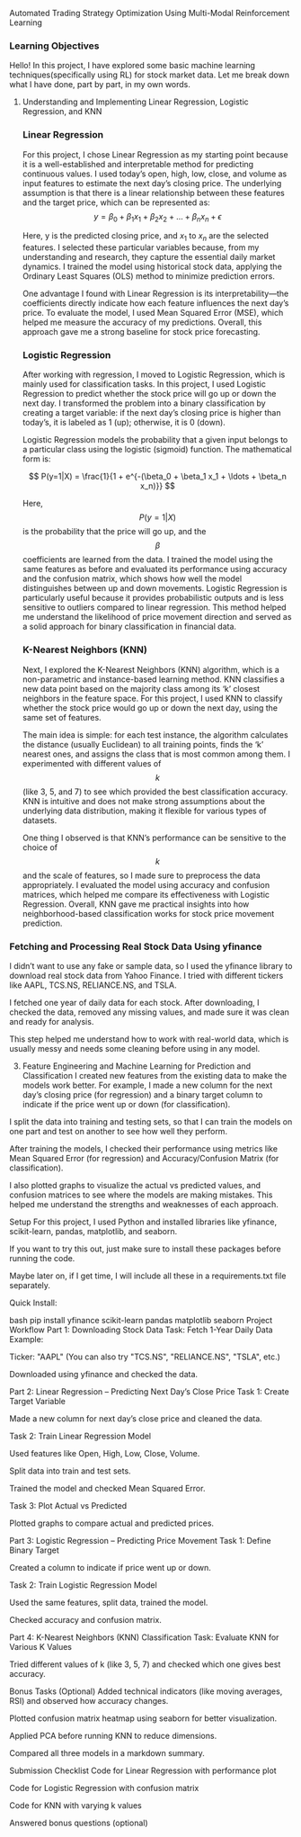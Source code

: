 Automated Trading Strategy Optimization Using Multi-Modal Reinforcement Learning

### Learning Objectives

Hello! In this project, I have explored some basic machine learning techniques(specifically using RL) for stock market data. Let me break down what I have done, part by part, in my own words.

1. Understanding and Implementing Linear Regression, Logistic Regression, and KNN

   ### Linear Regression

   For this project, I chose Linear Regression as my starting point because it is a well-established and interpretable method for predicting continuous values. I used today’s open, high, low, close, and volume as input features to estimate the next day’s closing price. The underlying assumption is that there is a linear relationship between these features and the target price, which can be represented as: $$y = \beta_0 + \beta_1 x_1 + \beta_2 x_2 + \ldots + \beta_n x_n + \epsilon$$

   Here, y is the predicted closing price, and $x_1$ to $x_n$ are the selected features. I selected these particular variables because, from my understanding and research, they capture the essential daily market dynamics. I trained the model using historical stock data, applying the Ordinary Least Squares (OLS) method to minimize prediction errors.

   One advantage I found with Linear Regression is its interpretability—the coefficients directly indicate how each feature influences the next day’s price. To evaluate the model, I used Mean Squared Error (MSE), which helped me measure the accuracy of my predictions. Overall, this approach gave me a strong baseline for stock price forecasting.

   ### Logistic Regression

   After working with regression, I moved to Logistic Regression, which is mainly used for classification tasks. In this project, I used Logistic Regression to predict whether the stock price will go up or down the next day. I transformed the problem into a binary classification by creating a target variable: if the next day’s closing price is higher than today’s, it is labeled as 1 (up); otherwise, it is 0 (down).

   Logistic Regression models the probability that a given input belongs to a particular class using the logistic (sigmoid) function. The mathematical form is:

   $$
   P(y=1|X) = \frac{1}{1 + e^{-(\beta_0 + \beta_1 x_1 + \ldots + \beta_n x_n)}}
   $$

   Here, $$P(y=1|X)$$ is the probability that the price will go up, and the $$\beta$$ coefficients are learned from the data. I trained the model using the same features as before and evaluated its performance using accuracy and the confusion matrix, which shows how well the model distinguishes between up and down movements. Logistic Regression is particularly useful because it provides probabilistic outputs and is less sensitive to outliers compared to linear regression. This method helped me understand the likelihood of price movement direction and served as a solid approach for binary classification in financial data.

   ### K-Nearest Neighbors (KNN)

   Next, I explored the K-Nearest Neighbors (KNN) algorithm, which is a non-parametric and instance-based learning method. KNN classifies a new data point based on the majority class among its ‘k’ closest neighbors in the feature space. For this project, I used KNN to classify whether the stock price would go up or down the next day, using the same set of features.

   The main idea is simple: for each test instance, the algorithm calculates the distance (usually Euclidean) to all training points, finds the ‘k’ nearest ones, and assigns the class that is most common among them. I experimented with different values of $$k$$ (like 3, 5, and 7) to see which provided the best classification accuracy. KNN is intuitive and does not make strong assumptions about the underlying data distribution, making it flexible for various types of datasets.

   One thing I observed is that KNN’s performance can be sensitive to the choice of $$k$$ and the scale of features, so I made sure to preprocess the data appropriately. I evaluated the model using accuracy and confusion matrices, which helped me compare its effectiveness with Logistic Regression. Overall, KNN gave me practical insights into how neighborhood-based classification works for stock price movement prediction.

### Fetching and Processing Real Stock Data Using yfinance

I didn’t want to use any fake or sample data, so I used the yfinance library to download real stock data from Yahoo Finance. I tried with different tickers like AAPL, TCS.NS, RELIANCE.NS, and TSLA.

I fetched one year of daily data for each stock. After downloading, I checked the data, removed any missing values, and made sure it was clean and ready for analysis.

This step helped me understand how to work with real-world data, which is usually messy and needs some cleaning before using in any model.

3. Feature Engineering and Machine Learning for Prediction and Classification
   I created new features from the existing data to make the models work better. For example, I made a new column for the next day’s closing price (for regression) and a binary target column to indicate if the price went up or down (for classification).

I split the data into training and testing sets, so that I can train the models on one part and test on another to see how well they perform.

After training the models, I checked their performance using metrics like Mean Squared Error (for regression) and Accuracy/Confusion Matrix (for classification).

I also plotted graphs to visualize the actual vs predicted values, and confusion matrices to see where the models are making mistakes. This helped me understand the strengths and weaknesses of each approach.

Setup
For this project, I used Python and installed libraries like yfinance, scikit-learn, pandas, matplotlib, and seaborn.

If you want to try this out, just make sure to install these packages before running the code.

Maybe later on, if I get time, I will include all these in a requirements.txt file separately.

Quick Install:

bash
pip install yfinance scikit-learn pandas matplotlib seaborn
Project Workflow
Part 1: Downloading Stock Data
Task: Fetch 1-Year Daily Data
Example:

Ticker: "AAPL" (You can also try "TCS.NS", "RELIANCE.NS", "TSLA", etc.)

Downloaded using yfinance and checked the data.

Part 2: Linear Regression – Predicting Next Day’s Close Price
Task 1: Create Target Variable

Made a new column for next day’s close price and cleaned the data.

Task 2: Train Linear Regression Model

Used features like Open, High, Low, Close, Volume.

Split data into train and test sets.

Trained the model and checked Mean Squared Error.

Task 3: Plot Actual vs Predicted

Plotted graphs to compare actual and predicted prices.

Part 3: Logistic Regression – Predicting Price Movement
Task 1: Define Binary Target

Created a column to indicate if price went up or down.

Task 2: Train Logistic Regression Model

Used the same features, split data, trained the model.

Checked accuracy and confusion matrix.

Part 4: K-Nearest Neighbors (KNN) Classification
Task: Evaluate KNN for Various K Values

Tried different values of k (like 3, 5, 7) and checked which one gives best accuracy.

Bonus Tasks (Optional)
Added technical indicators (like moving averages, RSI) and observed how accuracy changes.

Plotted confusion matrix heatmap using seaborn for better visualization.

Applied PCA before running KNN to reduce dimensions.

Compared all three models in a markdown summary.

Submission Checklist
Code for Linear Regression with performance plot

Code for Logistic Regression with confusion matrix

Code for KNN with varying k values

Answered bonus questions (optional)

